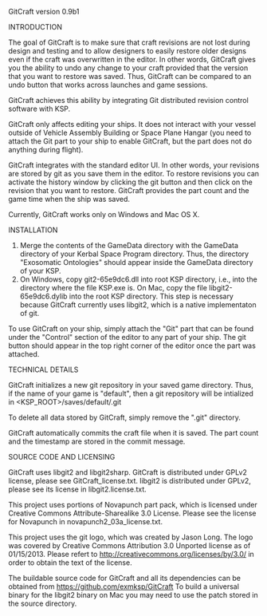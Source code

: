 GitCraft version 0.9b1

INTRODUCTION

The goal of GitCraft is to make sure that craft revisions are not lost during design and testing and to allow designers to easily
restore older designs even if the craft was overwritten in the editor. In other words, GitCraft gives you the ability to
undo any change to your craft provided that the version that you want to restore was saved. Thus, GitCraft can be compared
to an undo button that works across launches and game sessions.

GitCraft achieves this ability by integrating Git distributed revision control software with KSP.

GitCraft only affects editing your ships. It does not interact with your vessel outside of Vehicle Assembly Building
or Space Plane Hangar (you need to attach the Git part to your ship to enable GitCraft, but the part does not do anything during flight).

GitCraft integrates with the standard editor UI. In other words, your revisions are stored by git as you save them in the editor.
To restore revisions you can activate the history window by clicking the git button and then click on the revision that
you want to restore. GitCraft provides the part count and the game time when the ship was saved.

Currently, GitCraft works only on Windows and Mac OS X.

INSTALLATION

1) Merge the contents of the GameData directory with the GameData directory of your Kerbal Space Program directory.
Thus, the directory "Exosomatic Ontologies" should appear inside the GameData directory of your KSP.
2) On Windows, copy git2-65e9dc6.dll into root KSP directory, i.e., into the directory where the file KSP.exe is.
On Mac, copy the file libgit2-65e9dc6.dylib into the root KSP directory.
This step is necessary because GitCraft currently uses libgit2, which is a native implementaton of git. 

To use GitCraft on your ship, simply attach the "Git" part that can be found under the "Control" section of the editor 
to any part of your ship. The git button should appear in the top right corner of the editor once the part was attached.

TECHNICAL DETAILS

GitCraft initializes a new git repository in your saved game directory. Thus, if the name of your game is "default",
then a git repository will be intialized in <KSP_ROOT>/saves/default/.git

To delete all data stored by GitCraft, simply remove the ".git" directory.

GitCraft automatically commits the craft file when it is saved. The part count and the timestamp are stored in the commit message.

SOURCE CODE AND LICENSING

GitCraft uses libgit2 and libgit2sharp. GitCraft is distributed under GPLv2 license, please see GitCraft_license.txt.
libgit2 is distributed under GPLv2, please see its license in libgit2.license.txt.

This project uses portions of Novapunch part pack, which is licensed under Creative Commons Attribute-Sharealike 3.0 License.
Please see the license for Novapunch in novapunch2_03a_license.txt.

This project uses the git logo, which was created by Jason Long. The logo was covered by Creative Commons Attribution 3.0 Unported license 
as of 01/15/2013. Please refert to http://creativecommons.org/licenses/by/3.0/ in order to obtain the text of the license.

The buildable source code for GitCraft and all its dependencies can be obtained from https://github.com/exmksp/GitCraft
To build a universal binary for the libgit2 binary on Mac you may need to use the patch stored in the source directory.

